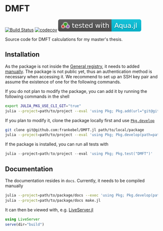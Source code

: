 # DMFT

[![Build Status](https://github.com/frankebel/DMFT.jl/actions/workflows/CI.yml/badge.svg)](https://github.com/frankebel/DMFT.jl/actions/workflows/CI.yml)
[![codecov](https://codecov.io/gh/frankebel/DMFT.jl/graph/badge.svg?token=5ACAMMA64E)](https://codecov.io/gh/frankebel/DMFT.jl)
[![Aqua QA](https://raw.githubusercontent.com/JuliaTesting/Aqua.jl/master/badge.svg)](https://github.com/JuliaTesting/Aqua.jl)

Source code for DMFT calculations for my master's thesis.

## Installation

As the package is not inside the [General registry](https://github.com/JuliaRegistries/General),
it needs to added
[manually](https://pkgdocs.julialang.org/v1/managing-packages/#Adding-unregistered-packages).
The package is not public yet, thus an authentication method is necessary when accessing it.
We recommend to set up an SSH key pair and assume the existence of one for the following commands.

If you do not plan to modify the package,
you can add it by running the following commands in the shell

```sh
export JULIA_PKG_USE_CLI_GIT="true"
julia --project=path/to/project --eval 'using Pkg; Pkg.add(url="git@github.com:frankebel/DMFT.jl")'
```

If you plan to modify it, clone the package locally first and use
[`Pkg.develop`](https://pkgdocs.julialang.org/v1/api/#Pkg.develop)

```sh
git clone git@github.com:frankebel/DMFT.jl path/to/local/package
julia --project=path/to/project --eval 'using Pkg; Pkg.develop(path=path/to/local/package)'
```

If the package is installed, you can run all tests with

```julia
julia --project=path/to/project --eval 'using Pkg; Pkg.test("DMFT")'
```

## Documentation

The documentation resides in `docs`.
Currently, it needs to be compiled manually

```sh
julia --project=path/to/package/docs --exec 'using Pkg; Pkg.develop(path=".."); Pkg.instantiate()'
julia --project=path/to/package/docs make.jl
```

It can then be viewed with, e.g. [LiveServer.jl](https://github.com/tlienart/LiveServer.jl)

```julia
using LiveServer
serve(dir="build")
```
